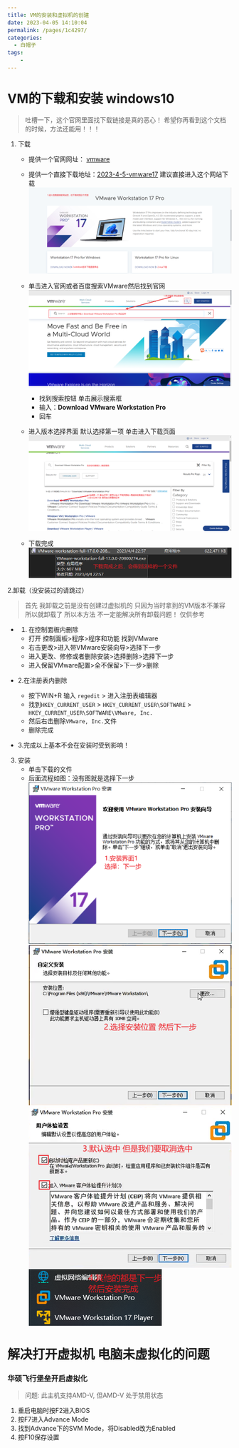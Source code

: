```yaml
---
title: VM的安装和虚拟机的创建
date: 2023-04-05 14:10:04
permalink: /pages/1c4297/
categories:
  - 白帽子
tags:
    -
---
```

# VM的下载和安装 windows10
> 吐槽一下，这个官网里面找下载链接是真的恶心！ 希望你再看到这个文档的时候，方法还能用！！！
1. 下载
    * 提供一个官网网址： [vmware]([链接地址](https://www.vmware.com/))
    * 提供一个直接下载地址：[2023-4-5-vmware17](https://www.vmware.com/products/workstation-pro/workstation-pro-evaluation.html) 建议直接进入这个网站下载
    ![VM网页下载指定](/img/VM/VM使用提供的下载地址.png)

    * 单击进入官网或者百度搜索VMware然后找到官网
    ![VM网页下载指定](/img/VM/VM官网指引-1.png)
      - 找到搜索按钮 单击展示搜索框
      - 输入：**Download VMware Workstation Pro**
      - 回车
      <!-- VM官网指引-2.png -->
    * 进入版本选择界面 默认选择第一项 单击进入下载页面
    ![VM网页下载指定](/img/VM/VM官网指引-2.png)
    <!-- VM下载完成后的文件.png -->
    * 下载完成
     ![VM网页下载指定](/img/VM/VM下载完成后的文件.png)
  
2.卸载（没安装过的请跳过）
> 首先 我卸载之前是没有创建过虚拟机的 只因为当时拿到的VM版本不兼容 所以就卸载了
> 所以本方法 不一定能解决所有卸载问题！ 仅供参考
 + 1. 在控制面板内删除
    * 打开 控制面板>程序>程序和功能 找到VMware
    * 右击更改>进入带VMware安装向导>选择下一步
    * 进入更改、修修或者删除安装>选择删除>选择下一步
    * 进入保留VMware配置>全不保留>下一步>删除
  
  + 2.在注册表内删除
    * 按下WIN+R 输入 `regedit` > 进入注册表编辑器
    * 找到`HKEY_CURRENT_USER` > `HKEY_CURRENT_USER\SOFTWARE` > `HKEY_CURRENT_USER\SOFTWARE\VMware, Inc.`
    * 然后右击删除`VMware, Inc.`文件 
    * 删除完成

  + 3.完成以上基本不会在安装时受到影响！
  

 
3. 安装
    * 单击下载的文件
    * 后面流程如图：没有图就是选择下一步
    ![VM网页下载指定](/img/VM/安装流程-1.png)
    ![VM网页下载指定](/img/VM/安装流程-2.png)
    ![VM网页下载指定](/img/VM/安装流程-3.png)
    ![VM网页下载指定](/img/VM/安装流程-4.png)

# 解决打开虚拟机 电脑未虚拟化的问题
### 华硕飞行堡垒开启虚拟化
> 问题: 此主机支持AMD-V, 但AMD-V 处于禁用状态
1. 重启电脑时按F2进入BIOS
2. 按F7进入Advance Mode
3. 找到Advance下的SVM Mode，将Disabled改为Enabled
4. 按F10保存设置


   








     